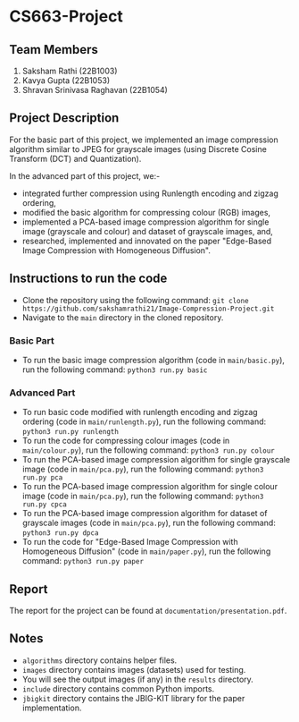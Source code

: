 # CS663-Project

## Team Members
1. Saksham Rathi (22B1003)
2. Kavya Gupta (22B1053)
3. Shravan Srinivasa Raghavan (22B1054)

## Project Description
For the basic part of this project, we implemented an image compression algorithm similar to JPEG for grayscale images (using Discrete Cosine Transform (DCT) and Quantization).

In the advanced part of this project, we:-
- integrated further compression using Runlength encoding and zigzag ordering,
- modified the basic algorithm for compressing colour (RGB) images,
- implemented a PCA-based image compression algorithm for single image (grayscale and colour) and dataset of grayscale images, and,
- researched, implemented and innovated on the paper "Edge-Based Image Compression with Homogeneous Diffusion".

## Instructions to run the code
- Clone the repository using the following command:
`git clone https://github.com/sakshamrathi21/Image-Compression-Project.git`
- Navigate to the `main` directory in the cloned repository.

### Basic Part
- To run the basic image compression algorithm (code in `main/basic.py`), run the following command:
`python3 run.py basic`

### Advanced Part
- To run basic code modified with runlength encoding and zigzag ordering (code in `main/runlength.py`), run the following command:
`python3 run.py runlength`
- To run the code for compressing colour images (code in `main/colour.py`), run the following command:
`python3 run.py colour`
- To run the PCA-based image compression algorithm for single grayscale image (code in `main/pca.py`), run the following command:
`python3 run.py pca`
- To run the PCA-based image compression algorithm for single colour image (code in `main/pca.py`), run the following command:
`python3 run.py cpca`
- To run the PCA-based image compression algorithm for dataset of grayscale images (code in `main/pca.py`), run the following command:
`python3 run.py dpca`
- To run the code for "Edge-Based Image Compression with Homogeneous Diffusion" (code in `main/paper.py`), run the following command:
`python3 run.py paper`

## Report
The report for the project can be found at `documentation/presentation.pdf`.

## Notes
- `algorithms` directory contains helper files.
- `images` directory contains images (datasets) used for testing.
- You will see the output images (if any) in the `results` directory.
- `include` directory contains common Python imports.
- `jbigkit` directory contains the JBIG-KIT library for the paper implementation.